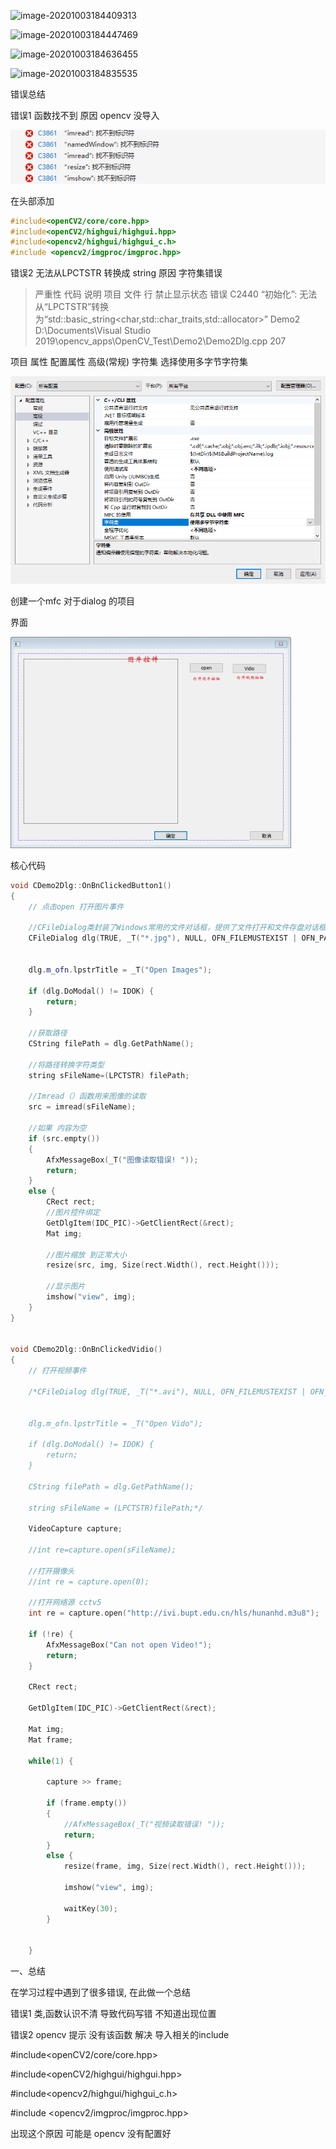 ![image-20201003184409313](../../../AppData/Roaming/Typora/typora-user-images/image-20201003184409313.png)

![image-20201003184447469](../../../AppData/Roaming/Typora/typora-user-images/image-20201003184447469.png)

![image-20201003184636455](../../../AppData/Roaming/Typora/typora-user-images/image-20201003184636455.png)

![image-20201003184835535](../../../AppData/Roaming/Typora/typora-user-images/image-20201003184835535.png)

错误总结

错误1 函数找不到 原因 opencv 没导入

![image-20201003223530440](https://raw.githubusercontent.com/kujin521/Typora_images/master/img/20201003223530.png)

在头部添加

```c
#include<openCV2/core/core.hpp>
#include<openCV2/highgui/highgui.hpp>
#include<opencv2/highgui/highgui_c.h>
#include <opencv2/imgproc/imgproc.hpp>
```

错误2 无法从LPCTSTR 转换成 string 原因 字符集错误

> 严重性	代码	说明	项目	文件	行	禁止显示状态
> 错误	C2440	“初始化”: 无法从“LPCTSTR”转换为“std::basic_string<char,std::char_traits<char>,std::allocator<char>>”	Demo2	D:\Documents\Visual Studio 2019\opencv_apps\OpenCV_Test\Demo2\Demo2Dlg.cpp	207	

项目	属性	配置属性	高级(常规)	字符集	选择使用多字节字符集

![image-20201003223938301](https://raw.githubusercontent.com/kujin521/Typora_images/master/img/20201003223938.png)

创建一个mfc 对于dialog 的项目

界面

![img](https://raw.githubusercontent.com/kujin521/Typora_images/master/img/20201004103005.jpg) 

核心代码

```c++
void CDemo2Dlg::OnBnClickedButton1()
{
	// 点击open 打开图片事件

	//CFileDialog类封装了Windows常用的文件对话框，提供了文件打开和文件存盘对话框功能。可以用其构造函数创建打开图片或视频的对话框；
	CFileDialog dlg(TRUE, _T("*.jpg"), NULL, OFN_FILEMUSTEXIST | OFN_PATHMUSTEXIST, _T("Image files(*.bmp,*.jpg)|*.bmp;*.jpg|All files(*.*)|*.*|"), NULL);


	dlg.m_ofn.lpstrTitle = _T("Open Images");

	if (dlg.DoModal() != IDOK) {
		return;
	}

	//获取路径
	CString filePath = dlg.GetPathName();

	//将路径转换字符类型
	string sFileName=(LPCTSTR) filePath;

	//Imread（）函数用来图像的读取
	src = imread(sFileName);

	//如果 内容为空
	if (src.empty())
	{
		AfxMessageBox(_T("图像读取错误! "));
		return;
	}
	else {
		CRect rect;
		//图片控件绑定
		GetDlgItem(IDC_PIC)->GetClientRect(&rect);
		Mat img;

		//图片缩放 到正常大小
		resize(src, img, Size(rect.Width(), rect.Height()));

		//显示图片
		imshow("view", img);
	}
}


void CDemo2Dlg::OnBnClickedVidio()
{
	// 打开视频事件

	/*CFileDialog dlg(TRUE, _T("*.avi"), NULL, OFN_FILEMUSTEXIST | OFN_PATHMUSTEXIST, _T("Vidio files(*.avi)|*.avi|All files(*.*)|*.*|"), NULL);


	dlg.m_ofn.lpstrTitle = _T("Open Vido");

	if (dlg.DoModal() != IDOK) {
		return;
	}

	CString filePath = dlg.GetPathName();

	string sFileName = (LPCTSTR)filePath;*/

	VideoCapture capture;

	//int re=capture.open(sFileName);

	//打开摄像头
	//int re = capture.open(0);

	//打开网络源 cctv5
	int re = capture.open("http://ivi.bupt.edu.cn/hls/hunanhd.m3u8");

	if (!re) {
		AfxMessageBox("Can not open Video!");
		return;
	}

	CRect rect;

	GetDlgItem(IDC_PIC)->GetClientRect(&rect);

	Mat img;
	Mat frame;

	while(1) {

		capture >> frame;

		if (frame.empty())
		{
			//AfxMessageBox(_T("视频读取错误! "));
			return;
		}
		else {
			resize(frame, img, Size(rect.Width(), rect.Height()));

			imshow("view", img);

			waitKey(30);
		}

		
	}
```

 

一、总结

在学习过程中遇到了很多错误, 在此做一个总结

错误1 类,函数认识不清 导致代码写错 不知道出现位置

错误2 opencv 提示 没有该函数 解决 导入相关的include

\#include<openCV2/core/core.hpp>

\#include<openCV2/highgui/highgui.hpp>

\#include<opencv2/highgui/highgui_c.h>

\#include <opencv2/imgproc/imgproc.hpp>

出现这个原因 可能是 opencv 没有配置好